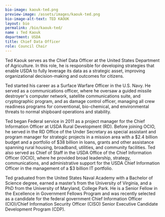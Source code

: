 ```yaml
---
bio-image: kaouk-ted.png
preview-image: /assets/images/kaouk-ted.png
bio-image-alt-text: TED KAOUK
layout: bio
permalink: /bio/kaouk-ted/
name : Ted Kaouk
department: USDA
title: Chief Data Officer
role: Council Chair
---
```

  Ted Kaouk serves as the Chief Data Officer at the United States Department of Agriculture.  In this role, he is responsible for developing strategies that enable USDA to fully leverage its data as a strategic asset, improving organizational decision-making and outcomes for citizens.
  
  Ted started his career as a Surface Warfare Officer in the U.S. Navy.  He served as a communications officer, where he oversaw a guided missile destroyer's computer network, satellite communications suite, and cryptographic program, and as damage control officer, managing all crew readiness programs for conventional, bio-chemical, and environmental threats to normal shipboard operations and stability. 
   
   Ted began Federal service in 2011 as a project manager for the Chief Information Officer at USDA Rural Development (RD).  Before joining OCIO, he served in the RD Office of the Under Secretary as special assistant and program manager for strategic projects in a mission area with a $2.4 billion budget and a portfolio of $38 billion in loans, grants and other assistance spanning rural housing, broadband, utilities, and community facilities.  Ted also served as Chief of Staff in the USDA Office of the Chief Information Officer (OCIO), where he provided broad leadership, strategy, communications, and administrative support for the USDA Chief Information Officer in the management of a $3 billion IT portfolio. 
   
   Ted graduated from the United States Naval Academy with a Bachelor of Science degree, earned a master’s from the University of Virginia, and a PhD from the University of Maryland, College Park.  He is a Senior Fellow in the Excellence in Government Fellows Program and was recently selected as a candidate for the federal government Chief Information Officer (CIO)/Chief Information Security Officer (CISO) Senior Executive Candidate Development Program (CDP).
